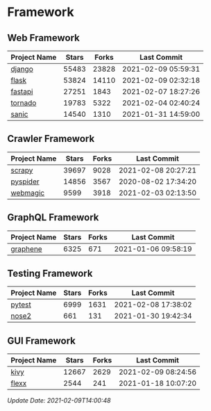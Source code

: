 # Framework

## Web Framework
| Project Name | Stars | Forks | Last Commit |
| ------------ | ----- | ----- | ----------- |
| [django](https://github.com/django/django) | 55483 | 23828 | 2021-02-09 05:59:31 |
| [flask](https://github.com/pallets/flask) | 53824 | 14110 | 2021-02-09 02:32:18 |
| [fastapi](https://github.com/tiangolo/fastapi) | 27251 | 1843 | 2021-02-07 18:27:26 |
| [tornado](https://github.com/tornadoweb/tornado) | 19783 | 5322 | 2021-02-04 02:40:24 |
| [sanic](https://github.com/sanic-org/sanic) | 14540 | 1310 | 2021-01-31 14:59:00 |

## Crawler Framework
| Project Name | Stars | Forks | Last Commit |
| ------------ | ----- | ----- | ----------- |
| [scrapy](https://github.com/scrapy/scrapy) | 39697 | 9028 | 2021-02-08 20:27:21 |
| [pyspider](https://github.com/binux/pyspider) | 14856 | 3567 | 2020-08-02 17:34:20 |
| [webmagic](https://github.com/code4craft/webmagic) | 9599 | 3918 | 2021-02-03 02:13:50 |

## GraphQL Framework
| Project Name | Stars | Forks | Last Commit |
| ------------ | ----- | ----- | ----------- |
| [graphene](https://github.com/graphql-python/graphene) | 6325 | 671 | 2021-01-06 09:58:19 |

## Testing Framework
| Project Name | Stars | Forks | Last Commit |
| ------------ | ----- | ----- | ----------- |
| [pytest](https://github.com/pytest-dev/pytest) | 6999 | 1631 | 2021-02-08 17:38:02 |
| [nose2](https://github.com/nose-devs/nose2) | 661 | 131 | 2021-01-30 19:42:34 |

## GUI Framework
| Project Name | Stars | Forks | Last Commit |
| ------------ | ----- | ----- | ----------- |
| [kivy](https://github.com/kivy/kivy) | 12667 | 2629 | 2021-02-09 08:24:56 |
| [flexx](https://github.com/flexxui/flexx) | 2544 | 241 | 2021-01-18 10:07:20 |

*Update Date: 2021-02-09T14:00:48*